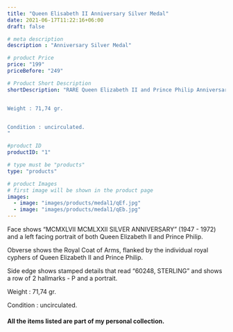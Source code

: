 ```yaml
---
title: "Queen Elisabeth II Anniversary Silver Medal"
date: 2021-06-17T11:22:16+06:00
draft: false

# meta description
description : "Anniversary Silver Medal"

# product Price
price: "199"
priceBefore: "249"

# Product Short Description
shortDescription: "RARE Queen Elizabeth II and Prince Philip Anniversary Silver Medal 1947 - 1972


Weight : 71,74 gr.


Condition : uncirculated.
"

#product ID
productID: "1"

# type must be "products"
type: "products"

# product Images
# first image will be shown in the product page
images:
  - image: "images/products/medal1/qEf.jpg"
  - image: "images/products/medal1/qEb.jpg"
---
```


Face shows “MCMXLVII MCMLXXII SILVER ANNIVERSARY” (1947 - 1972) and a left facing portrait of both Queen Elizabeth II and Prince Philip.

Obverse shows the Royal Coat of Arms, flanked by the individual royal cyphers of Queen Elizabeth II and Prince Philip. 

Side edge shows stamped details that read “60248, STERLING” and shows a row of 2 hallmarks - P and a portrait.

Weight : 71,74 gr.

Condition : uncirculated.


#### All the items listed are part of my personal collection.
